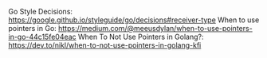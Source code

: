 Go Style Decisions: https://google.github.io/styleguide/go/decisions#receiver-type
When to use pointers in Go: https://medium.com/@meeusdylan/when-to-use-pointers-in-go-44c15fe04eac
When To Not Use Pointers in Golang?: https://dev.to/nikl/when-to-not-use-pointers-in-golang-kfi